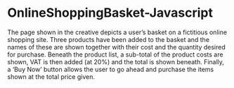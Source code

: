 # OnlineShoppingBasket-Javascript
The page shown in the creative depicts a user’s basket on a fictitious online shopping site. Three products have been added to the basket and the names of these are shown together with their cost and the quantity desired for purchase. Beneath the product list, a sub-total of the product costs are shown, VAT is then added (at 20%) and the total is shown beneath. Finally, a ‘Buy Now’ button allows the user to go ahead and purchase the items shown at the total price given.
